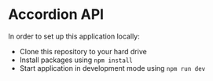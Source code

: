 # Accordion API
In order to set up this application locally:
- Clone this repository to your hard drive
- Install packages using `npm install`
- Start application in development mode using `npm run dev`